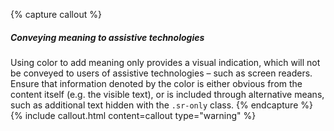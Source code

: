 {% capture callout %}

##### Conveying meaning to assistive technologies

Using color to add meaning only provides a visual indication, which will not be conveyed to users of assistive
technologies – such as screen readers. Ensure that information denoted by the color is either obvious from the content
itself (e.g. the visible text), or is included through alternative means, such as additional text hidden with
the `.sr-only` class. {% endcapture %} {% include callout.html content=callout type="warning" %}
